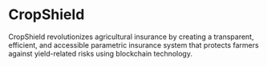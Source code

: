 # CropShield
 CropShield revolutionizes agricultural insurance by creating a transparent, efficient, and accessible parametric insurance system that protects farmers against yield-related risks using blockchain technology.
